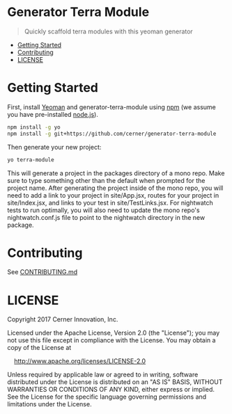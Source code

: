 # Generator Terra Module

> Quickly scaffold terra modules with this yeoman generator

- [Getting Started](#getting-started)
- [Contributing](#contributing)
- [LICENSE](#license)

# Getting Started

First, install [Yeoman](http://yeoman.io) and generator-terra-module using [npm](https://www.npmjs.com/) (we assume you have pre-installed [node.js](https://nodejs.org/)).

```bash
npm install -g yo
npm install -g git+https://github.com/cerner/generator-terra-module
```

Then generate your new project:

```bash
yo terra-module
```

This will generate a project in the packages directory of a mono repo.  Make sure to type something other than the default when prompted for the project name.  After generating the project inside of the mono repo, you will need to add a link to your project in site/App.jsx, routes for your project in site/Index.jsx, and links to your test in site/TestLinks.jsx.  For nightwatch tests to run optimally, you will also need to update the mono repo's nightwatch.conf.js file to point to the nightwatch directory in the new package.

# Contributing

See [CONTRIBUTING.md](CONTRIBUTING.md)

# LICENSE

Copyright 2017 Cerner Innovation, Inc.

Licensed under the Apache License, Version 2.0 (the "License"); you may not use this file except in compliance with the License. You may obtain a copy of the License at

&nbsp;&nbsp;&nbsp;&nbsp;http://www.apache.org/licenses/LICENSE-2.0

Unless required by applicable law or agreed to in writing, software distributed under the License is distributed on an "AS IS" BASIS, WITHOUT WARRANTIES OR CONDITIONS OF ANY KIND, either express or implied. See the License for the specific language governing permissions and limitations under the License.
